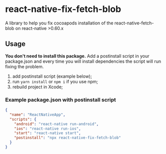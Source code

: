 # react-native-fix-fetch-blob
A library to help you fix cocoapods installation of the react-native-fetch-blob on react-native >0.60.x

## Usage
**You don't need to install this package.**
Add a postinstall script in your package.json and every time you will install dependencies the script will run fixing the problem.

1. add postinstall script (example below);
2. run `yarn install` or `npm i` if you use npm;
3. rebuild project in Xcode;

### Example package.json with postinstall script
```json
{
  "name": "ReactNativeApp",
  "scripts": {
    "android": "react-native run-android",
    "ios": "react-native run-ios",
    "start": "react-native start",
    "postinstall": "npx react-native-fix-fetch-blob"
  }
}
```